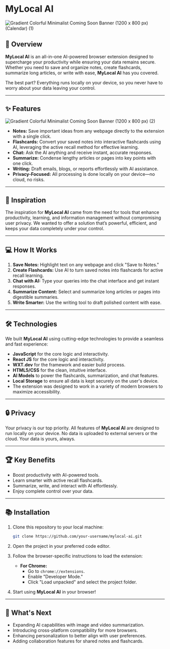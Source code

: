 # MyLocal AI  
![Gradient Colorful Minimalist Coming  Soon Banner (1200 x 800 px) (Calendar) (1)](https://github.com/user-attachments/assets/1f539dc6-a737-4934-a830-c3eded962ec4)


## 🚀 Overview  
**MyLocal AI** is an all-in-one AI-powered browser extension designed to supercharge your productivity while ensuring your data remains secure. Whether you need to save and organize notes, create flashcards, summarize long articles, or write with ease, **MyLocal AI** has you covered.  

The best part? Everything runs locally on your device, so you never have to worry about your data leaving your control.  

---

## ✨ Features  
![Gradient Colorful Minimalist Coming  Soon Banner (1200 x 800 px) (2)](https://github.com/user-attachments/assets/e99dd7cf-09a7-467d-97f0-4c50e640d94d)

- **Notes:** Save important ideas from any webpage directly to the extension with a single click.  
- **Flashcards:** Convert your saved notes into interactive flashcards using AI, leveraging the active recall method for effective learning.  
- **Chat:** Ask the AI anything and receive instant, accurate responses.  
- **Summarize:** Condense lengthy articles or pages into key points with one click.  
- **Writing:** Draft emails, blogs, or reports effortlessly with AI assistance.  
- **Privacy-Focused:** All processing is done locally on your device—no cloud, no risks.  

---

## 🧠 Inspiration  

The inspiration for **MyLocal AI** came from the need for tools that enhance productivity, learning, and information management without compromising user privacy. We wanted to offer a solution that’s powerful, efficient, and keeps your data completely under your control.  

---

## 💻 How It Works  

1. **Save Notes:** Highlight text on any webpage and click "Save to Notes."  
2. **Create Flashcards:** Use AI to turn saved notes into flashcards for active recall learning.  
3. **Chat with AI:** Type your queries into the chat interface and get instant responses.  
4. **Summarize Content:** Select and summarize long articles or pages into digestible summaries.  
5. **Write Smarter:** Use the writing tool to draft polished content with ease.  

---

## 🛠️ Technologies  

We built **MyLocal AI** using cutting-edge technologies to provide a seamless and fast experience:
- **JavaScript** for the core logic and interactivity.
- **React JS** for the core logic and interactivity.
- **WXT.dev** for the framework and easier build process.
- **HTML5/CSS** for the clean, intuitive interface.
- **AI Models** to power the flashcards, summarization, and chat features.
- **Local Storage** to ensure all data is kept securely on the user's device.
- The extension was designed to work in a variety of modern browsers to maximize accessibility.

---

## 🔒 Privacy  

Your privacy is our top priority. All features of **MyLocal AI** are designed to run locally on your device. No data is uploaded to external servers or the cloud. Your data is yours, always.  

---

## 🏆 Key Benefits  

- Boost productivity with AI-powered tools.  
- Learn smarter with active recall flashcards.  
- Summarize, write, and interact with AI effortlessly.  
- Enjoy complete control over your data.  

---

## 📚 Installation  

1. Clone this repository to your local machine:  
   ```bash
   git clone https://github.com/your-username/mylocal-ai.git
   ```
2. Open the project in your preferred code editor.

3. Follow the browser-specific instructions to load the extension:  
   - **For Chrome:**  
     - Go to `chrome://extensions`.  
     - Enable "Developer Mode."  
     - Click "Load unpacked" and select the project folder.  

4. Start using **MyLocal AI** in your browser!  

---

## 🌟 What's Next  

- Expanding AI capabilities with image and video summarization.  
- Introducing cross-platform compatibility for more browsers.  
- Enhancing personalization to better align with user preferences.  
- Adding collaboration features for shared notes and flashcards.  



